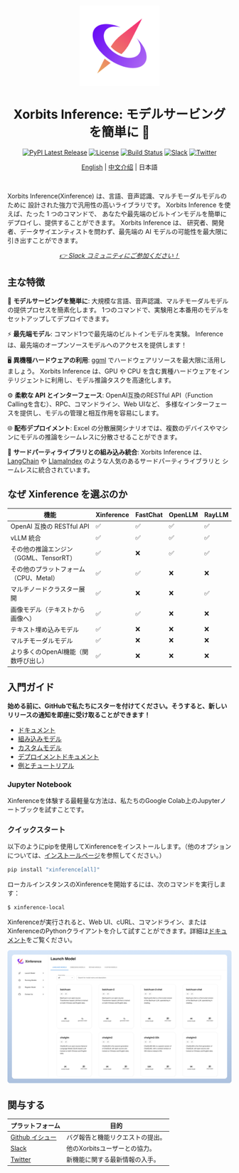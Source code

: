 <div align="center">
<img src="./assets/xorbits-logo.png" width="180px" alt="xorbits" />

# Xorbits Inference: モデルサービングを簡単に 🤖

[![PyPI Latest Release](https://img.shields.io/pypi/v/xinference.svg?style=for-the-badge)](https://pypi.org/project/xinference/)
[![License](https://img.shields.io/pypi/l/xinference.svg?style=for-the-badge)](https://github.com/xorbitsai/inference/blob/main/LICENSE)
[![Build Status](https://img.shields.io/github/actions/workflow/status/xorbitsai/inference/python.yaml?branch=main&style=for-the-badge&label=GITHUB%20ACTIONS&logo=github)](https://actions-badge.atrox.dev/xorbitsai/inference/goto?ref=main)
[![Slack](https://img.shields.io/badge/join_Slack-781FF5.svg?logo=slack&style=for-the-badge)](https://join.slack.com/t/xorbitsio/shared_invite/zt-1o3z9ucdh-RbfhbPVpx7prOVdM1CAuxg)
[![Twitter](https://img.shields.io/twitter/follow/xorbitsio?logo=x&style=for-the-badge)](https://twitter.com/xorbitsio)

[English](README.md) | [中文介绍](README_zh_CN.md) | 日本語
</div>
<br />


Xorbits Inference(Xinference) は、言語、音声認識、マルチモーダルモデルのために
設計された強力で汎用性の高いライブラリです。 Xorbits Inference を使えば、たった 1 つのコマンドで、
あなたや最先端のビルトインモデルを簡単にデプロイし、提供することができます。 Xorbits Inference は、
研究者、開発者、データサイエンティストを問わず、最先端の AI モデルの可能性を最大限に引き出すことができます。

<div align="center">
<i><a href="https://join.slack.com/t/xorbitsio/shared_invite/zt-1z3zsm9ep-87yI9YZ_B79HLB2ccTq4WA">👉 Slack コミュニティにご参加ください！</a></i>
</div>


## 主な特徴
🌟 **モデルサービングを簡単に**: 大規模な言語、音声認識、マルチモーダルモデルの提供プロセスを簡素化します。
1つのコマンドで、実験用と本番用のモデルをセットアップしてデプロイできます。

⚡️ **最先端モデル**: コマンド1つで最先端のビルトインモデルを実験。
Inference は、最先端のオープンソースモデルへのアクセスを提供します！

🖥 **異機種ハードウェアの利用**: [ggml](https://github.com/ggerganov/ggml) でハードウェアリソースを最大限に活用しましょう。
Xorbits Inference は、GPU や CPU を含む異種ハードウェアをインテリジェントに利用し、モデル推論タスクを高速化します。

⚙️ **柔軟な API とインターフェース**: OpenAI互換のRESTful API（Function Callingを含む）、RPC、コマンドライン、Web UIなど、
多様なインターフェースを提供し、モデルの管理と相互作用を容易にします。

🌐 **配布デプロイメント**: Excel の分散展開シナリオでは、複数のデバイスやマシンにモデルの推論をシームレスに分散させることができます。

🔌 **サードパーティライブラリとの組み込み統合**: Xorbits Inference は、[LangChain](https://python.langchain.com/docs/integrations/providers/xinference)
や [LlamaIndex](https://gpt-index.readthedocs.io/en/stable/examples/llm/XinferenceLocalDeployment.html#i-run-pip-install-xinference-all-in-a-terminal-window) のような人気のあるサードパーティライブラリと
シームレスに統合されています。

## なぜ Xinference を選ぶのか
| 機能 | Xinference | FastChat | OpenLLM | RayLLM |
|------|------------|----------|---------|--------|
| OpenAI 互換の RESTful API | ✅ | ✅ | ✅ | ✅ |
| vLLM 統合 | ✅ | ✅ | ✅ | ✅ |
| その他の推論エンジン（GGML、TensorRT） | ✅ | ❌ | ✅ | ✅ |
| その他のプラットフォーム（CPU、Metal） | ✅ | ✅ | ❌ | ❌ |
| マルチノードクラスター展開 | ✅ | ❌ | ❌ | ✅ |
| 画像モデル（テキストから画像へ） | ✅ | ✅ | ❌ | ❌ |
| テキスト埋め込みモデル | ✅ | ❌ | ❌ | ❌ |
| マルチモーダルモデル | ✅ | ❌ | ❌ | ❌ |
| より多くのOpenAI機能（関数呼び出し） | ✅ | ❌ | ❌ | ❌ |

## 入門ガイド

**始める前に、GitHubで私たちにスターを付けてください。そうすると、新しいリリースの通知を即座に受け取ることができます！**

* [ドキュメント](https://inference.readthedocs.io/en/latest/index.html)
* [組み込みモデル](https://inference.readthedocs.io/en/latest/models/builtin/index.html)
* [カスタムモデル](https://inference.readthedocs.io/en/latest/models/custom.html)
* [デプロイメントドキュメント](https://inference.readthedocs.io/en/latest/getting_started/using_xinference.html)
* [例とチュートリアル](https://inference.readthedocs.io/en/latest/examples/index.html)

### Jupyter Notebook

Xinferenceを体験する最軽量な方法は、私たちのGoogle Colab上のJupyterノートブックを試すことです。

### クイックスタート

以下のようにpipを使用してXinferenceをインストールします。（他のオプションについては、[インストールページ](https://inference.readthedocs.io/en/latest/getting_started/installation.html)を参照してください。）

```bash
pip install "xinference[all]"
```

ローカルインスタンスのXinferenceを開始するには、次のコマンドを実行します：

```bash
$ xinference-local
```

Xinferenceが実行されると、Web UI、cURL、コマンドライン、またはXinferenceのPythonクライアントを介して試すことができます。詳細は[ドキュメント](https://inference.readthedocs.io/en/latest/getting_started/using_xinference.html#run-xinference-locally)をご覧ください。

![Web UI](assets/screenshot.png)

## 関与する

| プラットフォーム                                                                                   | 目的                                              |
|---------------------------------------------------------------------------------------------------|--------------------------------------------------|
| [Github イシュー](https://github.com/xorbitsai/inference/issues)                                  | バグ報告と機能リクエストの提出。                  |
| [Slack](https://join.slack.com/t/xorbitsio/shared_invite/zt-1o3z9ucdh-RbfhbPVpx7prOVdM1CAuxg)      | 他のXorbitsユーザーとの協力。                      |
| [Twitter](https://twitter.com/xorbitsio)                                                          | 新機能に関する最新情報の入手。                    |
